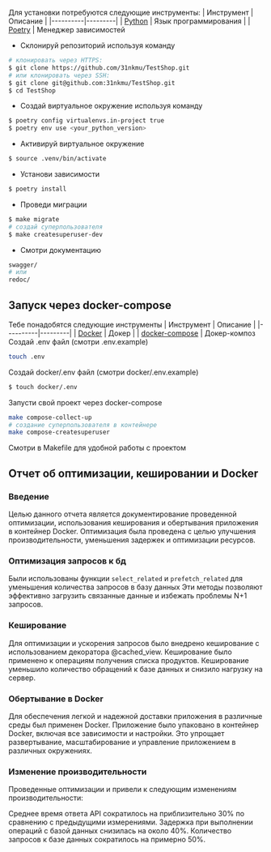 Для установки потребуются следующие инструменты:
| Инструмент | Описание |
|----------|---------|
| [Python](https://www.python.org/downloads/) |  Язык программирования |
| [Poetry](https://python-poetry.org/) |  Менеджер зависимостей 

* Склонируй репозиторий используя команду
```Bash
# клонировать через HTTPS:
$ git clone https://github.com/31nkmu/TestShop.git
# или клонировать через SSH:
$ git clone git@github.com:31nkmu/TestShop.git
$ cd TestShop
```
* Создай виртуальное окружение используя команду
```sh
$ poetry config virtualenvs.in-project true
$ poetry env use <your_python_version>
```

* Активируй виртуальное окружение
```sh
$ source .venv/bin/activate 
```

* Установи зависимости
```sh
$ poetry install
```
* Проведи миграции
```sh
$ make migrate
# создай суперпользователя
$ make createsuperuser-dev
```

* Смотри документацию
```bash
swagger/
# или 
redoc/
```

## Запуск через docker-compose
Тебе понадобятся следующие инструменты
| Инструмент | Описание |
|----------|---------|
| [Docker](https://docs.docker.com/engine/install/ubuntu/) | Докер |
| [docker-compose](https://www.digitalocean.com/community/tutorials/how-to-install-and-use-docker-compose-on-ubuntu-20-04) | Докер-композ
Создай .env файл (смотри .env.example)
```sh
touch .env
```
Создай docker/.env файл (смотри docker/.env.example)
```sh
$ touch docker/.env
```

Запусти свой проект через docker-compose
```sh
make compose-collect-up
# создание суперпользователя в контейнере
make compose-createsuperuser
```
Смотри в Makefile для удобной работы с проектом

## Отчет об оптимизации, кешировании и Docker

### Введение
Целью данного отчета является документирование проведенной оптимизации,
использования кеширования и 
обертывания приложения в контейнер Docker. 
Оптимизация была проведена с целью улучшения производительности,
уменьшения задержек и оптимизации ресурсов.

### Оптимизация запросов к бд
Были использованы функции `select_related` и `prefetch_related` для уменьшения количества запросов в базу данных
 Эти методы позволяют эффективно загрузить связанные данные и избежать проблемы N+1 запросов.

### Кеширование
Для оптимизации и ускорения запросов было внедрено кеширование с использованием декоратора @cached_view. Кеширование было применено к операциям получения списка продуктов. Кеширование уменьшило количество обращений к базе данных и снизило нагрузку на сервер.

### Обертывание в Docker
Для обеспечения легкой и надежной доставки приложения в различные среды был применен Docker. Приложение было упаковано в контейнер Docker, включая все зависимости и настройки. Это упрощает развертывание, масштабирование и управление приложением в различных окружениях.

### Изменение производительности
Проведенные оптимизации и привели к следующим изменениям производительности:

Среднее время ответа API сократилось на приблизительно 30% по сравнению с предыдущими измерениями.
Задержка при выполнении операций с базой данных снизилась на около 40%.
Количество запросов к базе данных сократилось на примерно 50%.
